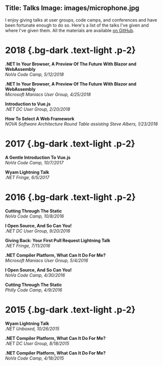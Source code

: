 Title: Talks
Image: images/microphone.jpg
---

I enjoy giving talks at user groups, code camps, and conferences and have been fortunate enough to do so. Here's a list of the talks I've given and where I've given them. All the materials are available [on GitHub](https://github.com/daveaglick/Presentations).

# 2018 {.bg-dark .text-light .p-2}

**.NET In Your Browser, A Preview Of The Future With Blazor and WebAssembly**  
_NoVa Code Camp, 5/12/2018_

**.NET In Your Browser, A Preview Of The Future With Blazor and WebAssembly**  
_Microsoft Maniacs User Group, 4/25/2018_

**Introduction to Vue.js**  
_.NET DC User Group, 2/20/2018_

**How To Select A Web Framework**  
_NOVA Software Architecture Round Table assisting Steve Albers, 1/23/2018_

# 2017 {.bg-dark .text-light .p-2}

**A Gentle Introduction To Vue.js**  
_NoVa Code Camp, 10/7/2017_

**Wyam Lightning Talk**  
_.NET Fringe, 6/5/2017_

# 2016 {.bg-dark .text-light .p-2}

**Cutting Through The Static**  
_NoVa Code Camp, 10/8/2016_

**I Open Source, And So Can You!**  
_.NET DC User Group, 9/20/2016_

**Giving Back: Your First Pull Request Lightning Talk**  
_.NET Fringe, 7/11/2016_

**.NET Compiler Platform, What Can It Do For Me?**  
_Microsoft Maniacs User Group, 5/4/2016_

**I Open Source, And So Can You!**  
_NoVa Code Camp, 4/30/2016_

**Cutting Through The Static**  
_Philly Code Camp, 4/9/2016_

# 2015 {.bg-dark .text-light .p-2}

**Wyam Lightning Talk**  
_.NET Unboxed, 10/26/2015_

**.NET Compiler Platform, What Can It Do For Me?**  
_.NET DC User Group, 8/18/2015_

**.NET Compiler Platform, What Can It Do For Me?**  
_NoVa Code Camp, 4/18/2015_

